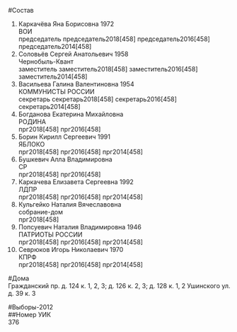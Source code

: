 #Состав  
1. Каркачёва Яна Борисовна 1972  
    ВОИ  
    председатель председатель2018[458] председатель2016[458] председатель2014[458]  
2. Соловьёв Сергей Анатольевич 1958  
    Чернобыль-Квант  
    заместитель заместитель2018[458] заместитель2016[458] заместитель2014[458]  
3. Васильева Галина Валентиновна 1954  
    КОММУНИСТЫ РОССИИ  
    секретарь секретарь2018[458] секретарь2016[458] секретарь2014[458]  
4. Богданова Екатерина Михайловна  
    РОДИНА  
    прг2018[458] прг2016[458]  
5. Борин Кирилл Сергеевич 1991  
    ЯБЛОКО  
    прг2018[458] прг2016[458] прг2014[458]  
6. Бушкевич Алла Владимировна  
    СР  
    прг2018[458] прг2016[458]  
7. Каркачева Елизавета Сергеевна 1992  
    ЛДПР  
    прг2018[458] прг2016[458] прг2014[458]  
8. Кульгейко Наталия Вячеславовна  
    собрание-дом  
    прг2018[458]  
9. Попсуевич Наталия Владимировна 1946  
    ПАТРИОТЫ РОССИИ  
    прг2018[458] прг2016[458] прг2014[458]  
10. Севрюков Игорь Николаевич 1970  
    КПРФ  
    прг2018[458] прг2016[458] прг2014[458]  

#Дома  
Гражданский пр. д. 124 к. 1, 2, 3; д. 126 к. 2, 3; д. 128 к. 1, 2 Ушинского ул. д. 39 к. 3  
  
#Выборы-2012  
##Номер УИК  
376  
